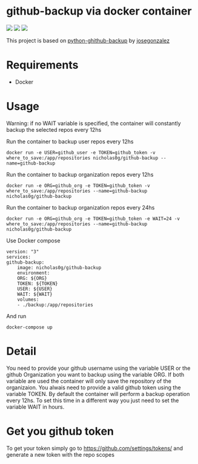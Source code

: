 github-backup via docker container
=============
![](https://img.shields.io/github/stars/nicholas0g/docker-github-backup.svg) ![](https://img.shields.io/github/forks/nicholas0g/docker-github-backup.svg) ![](https://img.shields.io/docker/pulls/nicholas0g/docker-github-backup)

This project is based on [python-ghithub-backup](https://github.com/josegonzalez/python-github-backup) by [josegonzalez](https://github.com/josegonzalez)

Requirements
============

 - Docker

Usage
============

Warning: if no WAIT variable is specified, the container will constantly backup the selected repos every 12hs

Run the container to backup user repos every 12hs

    docker run -e USER=github_user -e TOKEN=github_token -v where_to_save:/app/repositories nicholas0g/github-backup --name=github-backup

Run the container to backup organization repos every 12hs

    docker run -e ORG=github_org -e TOKEN=github_token -v where_to_save:/app/repositories --name=github-backup nicholas0g/github-backup

Run the container to backup organization repos every 24hs

    docker run -e ORG=github_org -e TOKEN=github_token -e WAIT=24 -v where_to_save:/app/repositories --name=github-backup nicholas0g/github-backup

Use Docker compose

    version: "3"
    services:
    github-backup:
        image: nicholas0g/github-backup
        environment:
        ORG: ${ORG}
        TOKEN: ${TOKEN}
        USER: ${USER}
        WAIT: ${WAIT}
        volumes:
        - ./backup:/app/repositories

And run
    
    docker-compose up

Detail
=====

You need to provide your github username using the variable USER or the github Organization you want to backup using the variable ORG. If both variable are used the container will only save the repository of the organizaion. You alwais need to provide a valid github token using the variable TOKEN. By default the container will perform a backup operation every 12hs. To set this time in a different way you just need to set the variable WAIT in hours.

Get you github token
==============

To get your token simply go to https://github.com/settings/tokens/ and generate a new token with the repo scopes

